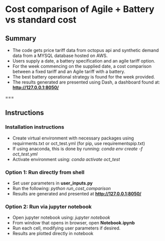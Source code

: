 # Cost comparison of Agile + Battery vs standard cost

## Summary

- The code gets price tariff data from octopus api and synthetic demand data from a MYSQL database hosted on AWS.  
- Users supply a date, a battery specification and an agile tariff option.  
- For the week commencing on the supplied date, a cost comparison between a fixed tariff and an Agile tariff with a battery.
- The best battery operational strategy is found for the week provided.
- The results generated are presented using Dash, a dashboard found at: **http://127.0.0.1:8050/**

===

## Instructions

### Installation instructions
- Create virtual environment with necessary packages using requirments.txt or oct_test.yml (for pip, use requirementspip.txt)
- If using anaconda, this is done by running: *conda env create -f oct_test.yml*
- Activate environment using: *conda activate oct_test*


### Option 1: Run directly from shell
- Set user parameters in **user_inputs.py**
- Run the following: *python run_cost_comparison*
- Results are generated and presented at **http://127.0.0.1:8050/**

### Option 2: Run via jupyter notebook
- Open jupyter notebook using: *jupyter notebook*
- From window that opens in browser, open **Notebook.ipynb**
- Run each cell, modifying user parameters if desired.
- Results are plotted directly in notebook



